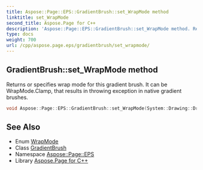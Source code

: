```yaml
---
title: Aspose::Page::EPS::GradientBrush::set_WrapMode method
linktitle: set_WrapMode
second_title: Aspose.Page for C++
description: 'Aspose::Page::EPS::GradientBrush::set_WrapMode method. Returns or specifies wrap mode for this gradient brush. It can be WrapMode.Clamp, that results in throwing exception in native gradient brushes in C++.'
type: docs
weight: 700
url: /cpp/aspose.page.eps/gradientbrush/set_wrapmode/
---
```

## GradientBrush::set_WrapMode method


Returns or specifies wrap mode for this gradient brush. It can be WrapMode.Clamp, that results in throwing exception in native gradient brushes.

```cpp
void Aspose::Page::EPS::GradientBrush::set_WrapMode(System::Drawing::Drawing2D::WrapMode value)
```

## See Also

* Enum [WrapMode](../../../system.drawing.drawing2d/wrapmode/)
* Class [GradientBrush](../)
* Namespace [Aspose::Page::EPS](../../)
* Library [Aspose.Page for C++](../../../)
